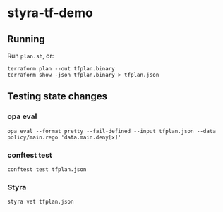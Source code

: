 # styra-tf-demo

## Running

Run `plan.sh`, or:

```shell
terraform plan --out tfplan.binary
terraform show -json tfplan.binary > tfplan.json
```

## Testing state changes

### opa eval

```shell
opa eval --format pretty --fail-defined --input tfplan.json --data policy/main.rego 'data.main.deny[x]'
```

### conftest test

```shell
conftest test tfplan.json
```

### Styra

```shell
styra vet tfplan.json
```
